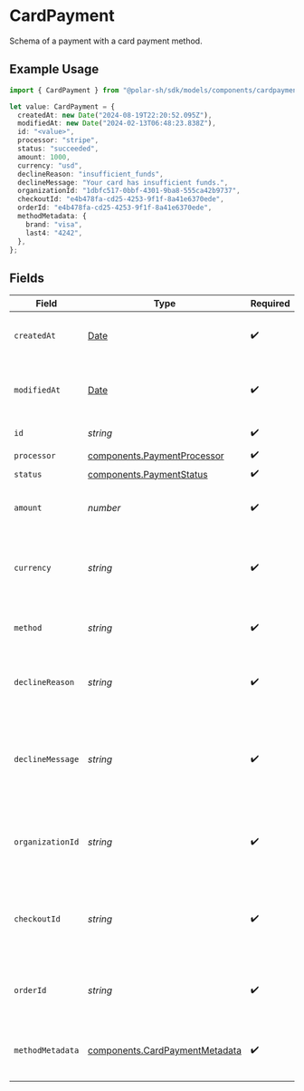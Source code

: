 # CardPayment

Schema of a payment with a card payment method.

## Example Usage

```typescript
import { CardPayment } from "@polar-sh/sdk/models/components/cardpayment.js";

let value: CardPayment = {
  createdAt: new Date("2024-08-19T22:20:52.095Z"),
  modifiedAt: new Date("2024-02-13T06:48:23.838Z"),
  id: "<value>",
  processor: "stripe",
  status: "succeeded",
  amount: 1000,
  currency: "usd",
  declineReason: "insufficient_funds",
  declineMessage: "Your card has insufficient funds.",
  organizationId: "1dbfc517-0bbf-4301-9ba8-555ca42b9737",
  checkoutId: "e4b478fa-cd25-4253-9f1f-8a41e6370ede",
  orderId: "e4b478fa-cd25-4253-9f1f-8a41e6370ede",
  methodMetadata: {
    brand: "visa",
    last4: "4242",
  },
};
```

## Fields

| Field                                                                                         | Type                                                                                          | Required                                                                                      | Description                                                                                   | Example                                                                                       |
| --------------------------------------------------------------------------------------------- | --------------------------------------------------------------------------------------------- | --------------------------------------------------------------------------------------------- | --------------------------------------------------------------------------------------------- | --------------------------------------------------------------------------------------------- |
| `createdAt`                                                                                   | [Date](https://developer.mozilla.org/en-US/docs/Web/JavaScript/Reference/Global_Objects/Date) | :heavy_check_mark:                                                                            | Creation timestamp of the object.                                                             |                                                                                               |
| `modifiedAt`                                                                                  | [Date](https://developer.mozilla.org/en-US/docs/Web/JavaScript/Reference/Global_Objects/Date) | :heavy_check_mark:                                                                            | Last modification timestamp of the object.                                                    |                                                                                               |
| `id`                                                                                          | *string*                                                                                      | :heavy_check_mark:                                                                            | The ID of the object.                                                                         |                                                                                               |
| `processor`                                                                                   | [components.PaymentProcessor](../../models/components/paymentprocessor.md)                    | :heavy_check_mark:                                                                            | N/A                                                                                           |                                                                                               |
| `status`                                                                                      | [components.PaymentStatus](../../models/components/paymentstatus.md)                          | :heavy_check_mark:                                                                            | N/A                                                                                           |                                                                                               |
| `amount`                                                                                      | *number*                                                                                      | :heavy_check_mark:                                                                            | The payment amount in cents.                                                                  | 1000                                                                                          |
| `currency`                                                                                    | *string*                                                                                      | :heavy_check_mark:                                                                            | The payment currency. Currently, only `usd` is supported.                                     | usd                                                                                           |
| `method`                                                                                      | *string*                                                                                      | :heavy_check_mark:                                                                            | The payment method used.                                                                      | card                                                                                          |
| `declineReason`                                                                               | *string*                                                                                      | :heavy_check_mark:                                                                            | Error code, if the payment was declined.                                                      | insufficient_funds                                                                            |
| `declineMessage`                                                                              | *string*                                                                                      | :heavy_check_mark:                                                                            | Human-reasable error message, if the payment was declined.                                    | Your card has insufficient funds.                                                             |
| `organizationId`                                                                              | *string*                                                                                      | :heavy_check_mark:                                                                            | The ID of the organization that owns the payment.                                             | 1dbfc517-0bbf-4301-9ba8-555ca42b9737                                                          |
| `checkoutId`                                                                                  | *string*                                                                                      | :heavy_check_mark:                                                                            | The ID of the checkout session associated with this payment.                                  | e4b478fa-cd25-4253-9f1f-8a41e6370ede                                                          |
| `orderId`                                                                                     | *string*                                                                                      | :heavy_check_mark:                                                                            | The ID of the order associated with this payment.                                             | e4b478fa-cd25-4253-9f1f-8a41e6370ede                                                          |
| `methodMetadata`                                                                              | [components.CardPaymentMetadata](../../models/components/cardpaymentmetadata.md)              | :heavy_check_mark:                                                                            | Additional metadata for a card payment method.                                                |                                                                                               |